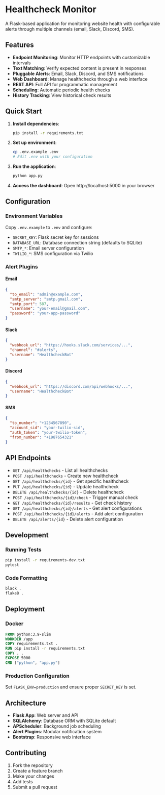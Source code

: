 # Healthcheck Monitor

A Flask-based application for monitoring website health with configurable alerts through multiple channels (email, Slack, Discord, SMS).

## Features

- **Endpoint Monitoring**: Monitor HTTP endpoints with customizable intervals
- **Text Matching**: Verify expected content is present in responses
- **Pluggable Alerts**: Email, Slack, Discord, and SMS notifications
- **Web Dashboard**: Manage healthchecks through a web interface
- **REST API**: Full API for programmatic management
- **Scheduling**: Automatic periodic health checks
- **History Tracking**: View historical check results

## Quick Start

1. **Install dependencies**:
   ```bash
   pip install -r requirements.txt
   ```

2. **Set up environment**:
   ```bash
   cp .env.example .env
   # Edit .env with your configuration
   ```

3. **Run the application**:
   ```bash
   python app.py
   ```

4. **Access the dashboard**:
   Open http://localhost:5000 in your browser

## Configuration

### Environment Variables

Copy `.env.example` to `.env` and configure:

- `SECRET_KEY`: Flask secret key for sessions
- `DATABASE_URL`: Database connection string (defaults to SQLite)
- `SMTP_*`: Email server configuration
- `TWILIO_*`: SMS configuration via Twilio

### Alert Plugins

#### Email
```json
{
  "to_email": "admin@example.com",
  "smtp_server": "smtp.gmail.com",
  "smtp_port": 587,
  "username": "your-email@gmail.com",
  "password": "your-app-password"
}
```

#### Slack
```json
{
  "webhook_url": "https://hooks.slack.com/services/...",
  "channel": "#alerts",
  "username": "HealthcheckBot"
}
```

#### Discord
```json
{
  "webhook_url": "https://discord.com/api/webhooks/...",
  "username": "HealthcheckBot"
}
```

#### SMS
```json
{
  "to_number": "+1234567890",
  "account_sid": "your-twilio-sid",
  "auth_token": "your-twilio-token",
  "from_number": "+1987654321"
}
```

## API Endpoints

- `GET /api/healthchecks` - List all healthchecks
- `POST /api/healthchecks` - Create new healthcheck
- `GET /api/healthchecks/{id}` - Get specific healthcheck
- `PUT /api/healthchecks/{id}` - Update healthcheck
- `DELETE /api/healthchecks/{id}` - Delete healthcheck
- `POST /api/healthchecks/{id}/check` - Trigger manual check
- `GET /api/healthchecks/{id}/results` - Get check history
- `GET /api/healthchecks/{id}/alerts` - Get alert configurations
- `POST /api/healthchecks/{id}/alerts` - Add alert configuration
- `DELETE /api/alerts/{id}` - Delete alert configuration

## Development

### Running Tests
```bash
pip install -r requirements-dev.txt
pytest
```

### Code Formatting
```bash
black .
flake8 .
```

## Deployment

### Docker
```dockerfile
FROM python:3.9-slim
WORKDIR /app
COPY requirements.txt .
RUN pip install -r requirements.txt
COPY . .
EXPOSE 5000
CMD ["python", "app.py"]
```

### Production Configuration
Set `FLASK_ENV=production` and ensure proper `SECRET_KEY` is set.

## Architecture

- **Flask App**: Web server and API
- **SQLAlchemy**: Database ORM with SQLite default
- **APScheduler**: Background job scheduling
- **Alert Plugins**: Modular notification system
- **Bootstrap**: Responsive web interface

## Contributing

1. Fork the repository
2. Create a feature branch
3. Make your changes
4. Add tests
5. Submit a pull request